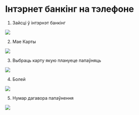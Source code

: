 # Інтэрнет банкiнг на тэлефоне

1. Зайсці ў інтэрнэт банкінг

![](1.prior.login.site.mobile.png)

2. Мае Карты

![](2.prior.main.site.mobile.png)

3. Выбраць карту якую плануеце папаўняць

![](3.prior.cards.site.mobile.png)

4. Болей

![](4.prior.card.site.moble.png)

5. Нумар дагавора папаўнення

![](5.prior.cardinfo.site.moble.png)
